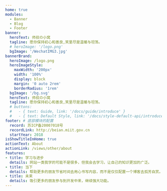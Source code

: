```yaml
---
home: true
modules:
  - Banner
  - Blog
  - Footer
banner:
  heroText: 师叔の小窝
  tagline: 愿你保持初心和善良,笑里尽是温暖与坦荡。
  # heroImage: '/logo.png'
  bgImage: '/WechatIMG3.jpg'
bannerBrand:
  heroImage: /logo.png
  heroImageStyle:
    maxWidth: '200px'
    width: '100%'
    display: block
    margin: '0 auto 2rem'
    borderRadius: '1rem'
  bgImage: '/bg.svg'
  heroText: 师叔の小窝
  tagline: 愿你保持初心和善良,笑里尽是温暖与坦荡。
  # buttons:
  #   - { text: Guide, link: '/docs/guide/introduce' }
  #   - { text: Default Style, link: '/docs/style-default-api/introduce', type: 'plain' }
footer: # 底部模块的配置
  record: 苏ICP备20007018号
  recordLink: http://beian.miit.gov.cn
  startYear: 2018
isShowTitleInHome: true
actionText: About
actionLink: /views/other/about
features:
- title: 学习与进步
  details: 网站一类我学的可能不是很多，但我会去学习，让自己的知识更加的广泛。
- title: 当下
  details: 帮助更多的朋友节省时间去用心书写内容，而不是仅仅配置一个博客去孤芳自赏。
- title: 未来
  details: 吸引更多的朋友参与到开发中来，继续强大功能。
---
```

